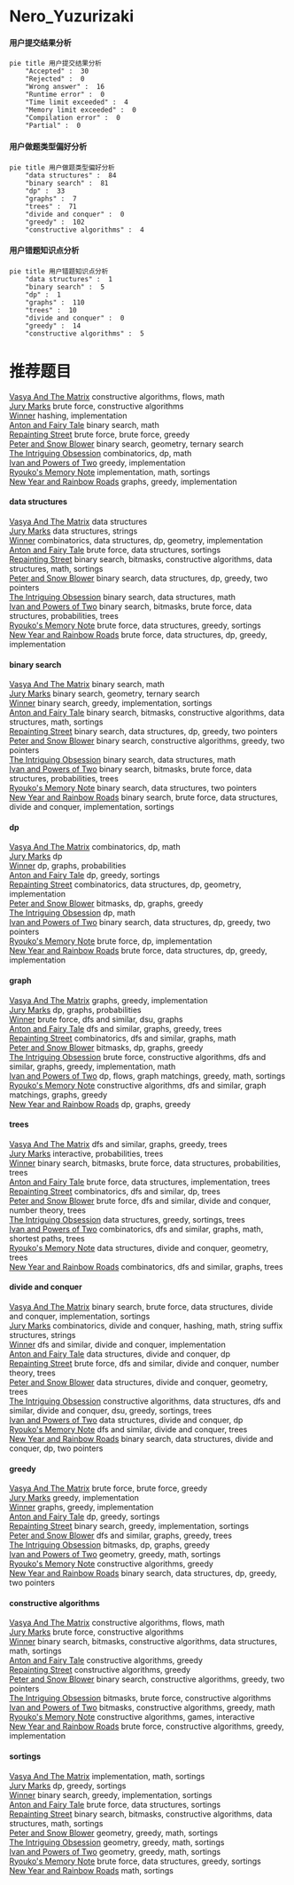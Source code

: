# Nero_Yuzurizaki
<!-- tabs:start -->
#### **用户提交结果分析**

```mermaid
pie title 用户提交结果分析
    "Accepted" :  30
    "Rejected" :  0
    "Wrong answer" :  16
    "Runtime error" :  0
    "Time limit exceeded" :  4
    "Memory limit exceeded" :  0
    "Compilation error" :  0
    "Partial" :  0
```
#### **用户做题类型偏好分析**

```mermaid
pie title 用户做题类型偏好分析
    "data structures" :  84
    "binary search" :  81
    "dp" :  33
    "graphs" :  7
    "trees" :  71
    "divide and conquer" :  0
    "greedy" :  102
    "constructive algorithms" :  4
```
#### **用户错题知识点分析**

```mermaid
pie title 用户错题知识点分析
    "data structures" :  1
    "binary search" :  5
    "dp" :  1
    "graphs" :  110
    "trees" :  10
    "divide and conquer" :  0
    "greedy" :  14
    "constructive algorithms" :  5
```
<!-- tabs:end -->
# 推荐题目
[Vasya And The Matrix](http://codeforces.com/problemset/problem/1016/D)		constructive algorithms,
                        flows,
                        math		  
[Jury Marks](http://codeforces.com/problemset/problem/831/C)		brute force,
                        constructive algorithms		  
[Winner](http://codeforces.com/problemset/problem/2/A)		hashing,
                        implementation		  
[Anton and Fairy Tale](http://codeforces.com/problemset/problem/785/C)		binary search,
                        math		  
[Repainting Street](http://codeforces.com/problemset/problem/1415/B)		brute force,
                        brute force,
                        greedy		  
[Peter and Snow Blower](http://codeforces.com/problemset/problem/613/A)		binary search,
                        geometry,
                        ternary search		  
[The Intriguing Obsession](http://codeforces.com/problemset/problem/869/C)		combinatorics,
                        dp,
                        math		  
[Ivan and Powers of Two](http://codeforces.com/problemset/problem/305/C)		greedy,
                        implementation		  
[Ryouko's Memory Note](https://codeforces.com/contest/434/problem/A)		implementation,
                        math,
                        sortings		  
[New Year and Rainbow Roads](http://codeforces.com/problemset/problem/908/F)		graphs,
                        greedy,
                        implementation		  
<!-- tabs:start -->
#### **data structures**
[Vasya And The Matrix](http://codeforces.com/problemset/problem/240/F)		data structures		  
[Jury Marks](http://codeforces.com/problemset/problem/587/F)		data structures,
                        strings		  
[Winner](http://codeforces.com/problemset/problem/689/E)		combinatorics,
                        data structures,
                        dp,
                        geometry,
                        implementation		  
[Anton and Fairy Tale](http://codeforces.com/problemset/problem/103/D)		brute force,
                        data structures,
                        sortings		  
[Repainting Street](https://codeforces.com/contest/1323/problem/D)		binary search,
                        bitmasks,
                        constructive algorithms,
                        data structures,
                        math,
                        sortings		  
[Peter and Snow Blower](http://codeforces.com/problemset/problem/1492/C)		binary search,
                        data structures,
                        dp,
                        greedy,
                        two pointers		  
[The Intriguing Obsession](http://codeforces.com/problemset/problem/1490/G)		binary search,
                        data structures,
                        math		  
[Ivan and Powers of Two](http://codeforces.com/problemset/problem/1479/D)		binary search,
                        bitmasks,
                        brute force,
                        data structures,
                        probabilities,
                        trees		  
[Ryouko's Memory Note](http://codeforces.com/problemset/problem/1497/A)		brute force,
                        data structures,
                        greedy,
                        sortings		  
[New Year and Rainbow Roads](http://codeforces.com/problemset/problem/1491/C)		brute force,
                        data structures,
                        dp,
                        greedy,
                        implementation		  
#### **binary search**
[Vasya And The Matrix](http://codeforces.com/problemset/problem/785/C)		binary search,
                        math		  
[Jury Marks](http://codeforces.com/problemset/problem/613/A)		binary search,
                        geometry,
                        ternary search		  
[Winner](http://codeforces.com/problemset/problem/424/B)		binary search,
                        greedy,
                        implementation,
                        sortings		  
[Anton and Fairy Tale](https://codeforces.com/contest/1323/problem/D)		binary search,
                        bitmasks,
                        constructive algorithms,
                        data structures,
                        math,
                        sortings		  
[Repainting Street](http://codeforces.com/problemset/problem/1492/C)		binary search,
                        data structures,
                        dp,
                        greedy,
                        two pointers		  
[Peter and Snow Blower](http://codeforces.com/problemset/problem/1463/D)		binary search,
                        constructive algorithms,
                        greedy,
                        two pointers		  
[The Intriguing Obsession](http://codeforces.com/problemset/problem/1490/G)		binary search,
                        data structures,
                        math		  
[Ivan and Powers of Two](http://codeforces.com/problemset/problem/1479/D)		binary search,
                        bitmasks,
                        brute force,
                        data structures,
                        probabilities,
                        trees		  
[Ryouko's Memory Note](http://codeforces.com/problemset/problem/1436/E)		binary search,
                        data structures,
                        two pointers		  
[New Year and Rainbow Roads](http://codeforces.com/problemset/problem/1461/D)		binary search,
                        brute force,
                        data structures,
                        divide and conquer,
                        implementation,
                        sortings		  
#### **dp**
[Vasya And The Matrix](http://codeforces.com/problemset/problem/869/C)		combinatorics,
                        dp,
                        math		  
[Jury Marks](http://codeforces.com/problemset/problem/18/E)		dp		  
[Winner](https://codeforces.com/contest/1314/problem/D)		dp,
                        graphs,
                        probabilities		  
[Anton and Fairy Tale](http://codeforces.com/problemset/problem/1256/E)		dp,
                        greedy,
                        sortings		  
[Repainting Street](http://codeforces.com/problemset/problem/689/E)		combinatorics,
                        data structures,
                        dp,
                        geometry,
                        implementation		  
[Peter and Snow Blower](https://codeforces.com/contest/1341/problem/D)		bitmasks,
                        dp,
                        graphs,
                        greedy		  
[The Intriguing Obsession](http://codeforces.com/problemset/problem/1237/E)		dp,
                        math		  
[Ivan and Powers of Two](http://codeforces.com/problemset/problem/1492/C)		binary search,
                        data structures,
                        dp,
                        greedy,
                        two pointers		  
[Ryouko's Memory Note](https://codeforces.com/contest/1457/problem/C)		brute force,
                        dp,
                        implementation		  
[New Year and Rainbow Roads](http://codeforces.com/problemset/problem/1491/C)		brute force,
                        data structures,
                        dp,
                        greedy,
                        implementation		  
#### **graph**
[Vasya And The Matrix](http://codeforces.com/problemset/problem/908/F)		graphs,
                        greedy,
                        implementation		  
[Jury Marks](https://codeforces.com/contest/1314/problem/D)		dp,
                        graphs,
                        probabilities		  
[Winner](https://codeforces.com/contest/218/problem/C)		brute force,
                        dfs and similar,
                        dsu,
                        graphs		  
[Anton and Fairy Tale](http://codeforces.com/problemset/problem/1280/C)		dfs and similar,
                        graphs,
                        greedy,
                        trees		  
[Repainting Street](http://codeforces.com/problemset/problem/711/D)		combinatorics,
                        dfs and similar,
                        graphs,
                        math		  
[Peter and Snow Blower](https://codeforces.com/contest/1341/problem/D)		bitmasks,
                        dp,
                        graphs,
                        greedy		  
[The Intriguing Obsession](http://codeforces.com/problemset/problem/1487/C)		brute force,
                        constructive algorithms,
                        dfs and similar,
                        graphs,
                        greedy,
                        implementation,
                        math		  
[Ivan and Powers of Two](http://codeforces.com/problemset/problem/1437/C)		dp,
                        flows,
                        graph matchings,
                        greedy,
                        math,
                        sortings		  
[Ryouko's Memory Note](http://codeforces.com/problemset/problem/1470/D)		constructive algorithms,
                        dfs and similar,
                        graph matchings,
                        graphs,
                        greedy		  
[New Year and Rainbow Roads](http://codeforces.com/problemset/problem/1476/C)		dp,
                        graphs,
                        greedy		  
#### **trees**
[Vasya And The Matrix](http://codeforces.com/problemset/problem/1280/C)		dfs and similar,
                        graphs,
                        greedy,
                        trees		  
[Jury Marks](http://codeforces.com/problemset/problem/1438/F)		interactive,
                        probabilities,
                        trees		  
[Winner](http://codeforces.com/problemset/problem/1479/D)		binary search,
                        bitmasks,
                        brute force,
                        data structures,
                        probabilities,
                        trees		  
[Anton and Fairy Tale](http://codeforces.com/problemset/problem/1511/C)		brute force,
                        data structures,
                        implementation,
                        trees		  
[Repainting Street](http://codeforces.com/problemset/problem/1499/F)		combinatorics,
                        dfs and similar,
                        dp,
                        trees		  
[Peter and Snow Blower](http://codeforces.com/problemset/problem/1491/E)		brute force,
                        dfs and similar,
                        divide and conquer,
                        number theory,
                        trees		  
[The Intriguing Obsession](http://codeforces.com/problemset/problem/1466/D)		data structures,
                        greedy,
                        sortings,
                        trees		  
[Ivan and Powers of Two](http://codeforces.com/problemset/problem/1495/D)		combinatorics,
                        dfs and similar,
                        graphs,
                        math,
                        shortest paths,
                        trees		  
[Ryouko's Memory Note](http://codeforces.com/problemset/problem/1303/G)		data structures,
                        divide and conquer,
                        geometry,
                        trees		  
[New Year and Rainbow Roads](http://codeforces.com/problemset/problem/1454/E)		combinatorics,
                        dfs and similar,
                        graphs,
                        trees		  
#### **divide and conquer**
[Vasya And The Matrix](http://codeforces.com/problemset/problem/1461/D)		binary search,
                        brute force,
                        data structures,
                        divide and conquer,
                        implementation,
                        sortings		  
[Jury Marks](http://codeforces.com/problemset/problem/1466/G)		combinatorics,
                        divide and conquer,
                        hashing,
                        math,
                        string suffix structures,
                        strings		  
[Winner](http://codeforces.com/problemset/problem/1490/D)		dfs and similar,
                        divide and conquer,
                        implementation		  
[Anton and Fairy Tale](https://codeforces.com/contest/1483/problem/C)		data structures,
                        divide and conquer,
                        dp		  
[Repainting Street](http://codeforces.com/problemset/problem/1491/E)		brute force,
                        dfs and similar,
                        divide and conquer,
                        number theory,
                        trees		  
[Peter and Snow Blower](http://codeforces.com/problemset/problem/1303/G)		data structures,
                        divide and conquer,
                        geometry,
                        trees		  
[The Intriguing Obsession](http://codeforces.com/problemset/problem/1494/D)		constructive algorithms,
                        data structures,
                        dfs and similar,
                        divide and conquer,
                        dsu,
                        greedy,
                        sortings,
                        trees		  
[Ivan and Powers of Two](http://codeforces.com/problemset/problem/1482/E)		data structures,
                        divide and conquer,
                        dp		  
[Ryouko's Memory Note](http://codeforces.com/problemset/problem/566/C)		dfs and similar,
                        divide and conquer,
                        trees		  
[New Year and Rainbow Roads](http://codeforces.com/problemset/problem/1428/F)		binary search,
                        data structures,
                        divide and conquer,
                        dp,
                        two pointers		  
#### **greedy**
[Vasya And The Matrix](http://codeforces.com/problemset/problem/1415/B)		brute force,
                        brute force,
                        greedy		  
[Jury Marks](http://codeforces.com/problemset/problem/305/C)		greedy,
                        implementation		  
[Winner](http://codeforces.com/problemset/problem/908/F)		graphs,
                        greedy,
                        implementation		  
[Anton and Fairy Tale](http://codeforces.com/problemset/problem/1256/E)		dp,
                        greedy,
                        sortings		  
[Repainting Street](http://codeforces.com/problemset/problem/424/B)		binary search,
                        greedy,
                        implementation,
                        sortings		  
[Peter and Snow Blower](http://codeforces.com/problemset/problem/1280/C)		dfs and similar,
                        graphs,
                        greedy,
                        trees		  
[The Intriguing Obsession](https://codeforces.com/contest/1341/problem/D)		bitmasks,
                        dp,
                        graphs,
                        greedy		  
[Ivan and Powers of Two](http://codeforces.com/problemset/problem/1495/A)		geometry,
                        greedy,
                        math,
                        sortings		  
[Ryouko's Memory Note](http://codeforces.com/problemset/problem/1097/E)		constructive algorithms,
                        greedy		  
[New Year and Rainbow Roads](http://codeforces.com/problemset/problem/1492/C)		binary search,
                        data structures,
                        dp,
                        greedy,
                        two pointers		  
#### **constructive algorithms**
[Vasya And The Matrix](http://codeforces.com/problemset/problem/1016/D)		constructive algorithms,
                        flows,
                        math		  
[Jury Marks](http://codeforces.com/problemset/problem/831/C)		brute force,
                        constructive algorithms		  
[Winner](https://codeforces.com/contest/1323/problem/D)		binary search,
                        bitmasks,
                        constructive algorithms,
                        data structures,
                        math,
                        sortings		  
[Anton and Fairy Tale](http://codeforces.com/problemset/problem/1097/E)		constructive algorithms,
                        greedy		  
[Repainting Street](http://codeforces.com/problemset/problem/1493/A)		constructive algorithms,
                        greedy		  
[Peter and Snow Blower](http://codeforces.com/problemset/problem/1463/D)		binary search,
                        constructive algorithms,
                        greedy,
                        two pointers		  
[The Intriguing Obsession](https://codeforces.com/contest/1456/problem/B)		bitmasks,
                        brute force,
                        constructive algorithms		  
[Ivan and Powers of Two](http://codeforces.com/problemset/problem/1492/D)		bitmasks,
                        constructive algorithms,
                        greedy,
                        math		  
[Ryouko's Memory Note](https://codeforces.com/contest/1504/problem/D)		constructive algorithms,
                        games,
                        interactive		  
[New Year and Rainbow Roads](https://codeforces.com/contest/1483/problem/A)		brute force,
                        constructive algorithms,
                        greedy,
                        implementation		  
#### **sortings**
[Vasya And The Matrix](https://codeforces.com/contest/434/problem/A)		implementation,
                        math,
                        sortings		  
[Jury Marks](http://codeforces.com/problemset/problem/1256/E)		dp,
                        greedy,
                        sortings		  
[Winner](http://codeforces.com/problemset/problem/424/B)		binary search,
                        greedy,
                        implementation,
                        sortings		  
[Anton and Fairy Tale](http://codeforces.com/problemset/problem/103/D)		brute force,
                        data structures,
                        sortings		  
[Repainting Street](https://codeforces.com/contest/1323/problem/D)		binary search,
                        bitmasks,
                        constructive algorithms,
                        data structures,
                        math,
                        sortings		  
[Peter and Snow Blower](http://codeforces.com/problemset/problem/1495/A)		geometry,
                        greedy,
                        math,
                        sortings		  
[The Intriguing Obsession](https://codeforces.com/contest/1496/problem/C)		geometry,
                        greedy,
                        math,
                        sortings		  
[Ivan and Powers of Two](http://codeforces.com/problemset/problem/1495/A)		geometry,
                        greedy,
                        math,
                        sortings		  
[Ryouko's Memory Note](http://codeforces.com/problemset/problem/1497/A)		brute force,
                        data structures,
                        greedy,
                        sortings		  
[New Year and Rainbow Roads](http://codeforces.com/problemset/problem/1427/A)		math,
                        sortings		  
<!-- tabs:end -->
